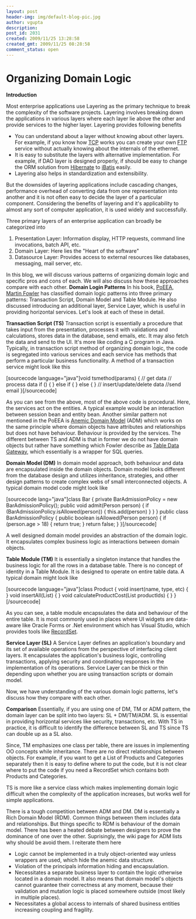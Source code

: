 ```yaml
---
layout: post
header-img: img/default-blog-pic.jpg
author: vgupta
description: 
post_id: 2031
created: 2009/11/25 13:28:58
created_gmt: 2009/11/25 08:28:58
comment_status: open
---
```


# Organizing Domain Logic

<p><strong>Introduction</strong></p>
<p>Most enterprise applications use Layering as the primary technique to break the complexity of the software projects. Layering involves breaking down the applications in various layers where each layer lie above the other and provide services to the higher layer. Layering provides following benefits
<ul>
    <li>You can understand about a layer without knowing about other layers. For example, if you know how <a href="http://en.wikipedia.org/wiki/Transmission_Control_Protocol">TCP</a> works you can create your own <a href="http://en.wikipedia.org/wiki/File_Transfer_Protocol">FTP</a> service without actually knowing about the internals of the ethernet.</li>
    <li>It is easy to substitute the layers with alternative implementation. For example, if DAO layer is designed properly, if should be easy to change the ORM solution from <a href="https://www.hibernate.org/">Hibernate</a> to <a href="http://ibatis.apache.org/">iBatis</a> easily.</li>
    <li>Layering also helps in standardization and extensibility.</li>
</ul>
But the downsides of layering applications include cascading changes, performance overhead of converting data from one representation into another and it is not often easy to decide the layer of a particular component. Considering the benefits of layering and it's applicability to almost any sort of computer application, it is used widely and successfully.</p>
<p>Three primary layers of an enterprise application can broadly be categorized into
<ol>
    <li>Presentation Layer: Information display, HTTP requests, command line invocations, batch API, etc.</li>
    <li>Domain Layer: Here lies the "Heart of the software"</li>
    <li>Datasource Layer: Provides access to external resources like databases, messaging, mail server, etc.</li>
</ol>
In this blog, we will discuss various patterns of organizing domain logic and specific pros and cons of each. We will also discuss how these approaches compare with each other.
<!--more-->
<strong>Domain Login Patterns</strong>
In his book, <a href="http://www.amazon.com/Patterns-Enterprise-Application-Architecture-Martin/dp/0321127420">PoEEA</a>, <a href="http://martinfowler.com/">Martin Fowler</a> has classified domain logic patterns into three primary patterns: Transaction Script, Domain Model and Table Module. He also discussed introducing an additional layer, Service Layer, which is useful in providing horizontal services. Let's look at each of these in detail.</p>
<p><strong>Transaction Script (TS)</strong>
Transaction script is essentially a procedure that takes input from the presentation, processes it with validations and calculations, stores data in the database, send emails, etc. It may also fetch the data and send to the UI. It's more like coding a C program in Java. Typically, in transaction script method of organizing domain logic, the code is segregated into various services and each service has methods that perform a particular business functionality. A method of a transaction service might look like this</p>
<p>[sourcecode language="java"]void tsmethod(params) {
   // get data
   // process data
   if () {
   } else if {
   } else {
   }
   // insert/update/delete data
   //send email
}[/sourcecode]</p>
<p>As you can see from the above, most of the above code is procedural. Here, the services act on the entities. A typical example would be an interaction between session bean and entity bean. Another similar pattern not mentioned in the PoEEA is <a href="http://martinfowler.com/bliki/AnemicDomainModel.html">Anemic Domain Model</a> (ADM) which works on the same principle where domain objects have attributes and relationships but does not have behaviour. Behaviour is provided by the services. The different between TS and ADM is that in former we do not have domain objects but rather have something which Fowler describe as <a href="http://martinfowler.com/eaaCatalog/tableDataGateway.html">Table Data Gateway</a>, which essentially is a wrapper for SQL queries.</p>
<p><strong>Domain Model (DM)</strong>
In domain model approach, both behaviour and data are encapsulated inside the domain objects. Domain model looks different from the database design and utilizes inheritance, strategies, and other design patterns to create complex webs of small interconnected objects. A typical domain model code might look like</p>
<p>[sourcecode lang="java"]class Bar {
  private BarAdmissionPolicy = new BarAdmissionPolicy();
  public void admit(Person person) {
     if (BarAdmissionPolicy.isAllowed(person)) {
         this.add(person)
     }
  }
}
public class BarAdmissionPolicy {
   public boolean isAllowed(Person person) {
     if (person.age &gt; 18) {
        return true;
     }
     return false;
   }
}[/sourcecode]</p>
<p>A well designed domain model provides an abstraction of the domain logic. It encapsulates complex business logic as interactions between domain objects.</p>
<p><strong>Table Module (TM)</strong>
It is essentially a singleton instance that handles the business logic for all the rows in a database table. There is no concept of identity in a Table Module. It is designed to operate on entire table data. A typical domain might look like</p>
<p>[sourcecode language="java"]class Product {
 void insert(name, type, etc) {
 }
 void insertAll(List) {
 }
 void calculateProductCost(List productIds) {
 }
}[/sourcecode]</p>
<p>As you can see, a table module encapsulates the data and behaviour of the entire table. It is most commonly used in places where UI widgets are data-aware like Oracle Forms or .Net environment which has Visual Studio, which provides tools like <a href="http://en.wikipedia.org/wiki/Recordset">RecordSet</a>.</p>
<p><strong>Service Layer (SL)</strong>
A Service Layer defines an application's boundary and its set of available operations from the perspective of interfacing client layers. It encapsulates the application's business logic, controlling transactions, applying security and coordinating responses in the implementation of its operations. Service Layer can be thick or thin depending upon whether you are using transaction scripts or domain model.</p>
<p>Now, we have understanding of the various domain logic patterns, let's discuss how they compare with each other.</p>
<p><strong>Comparison</strong>
Essentially, if you are using one of DM, TM or ADM pattern, the domain layer can be split into two layers: SL + DM/TM/ADM. SL is essential in providing horizontal services like security, transactions, etc. With TS in practice, it is difficult to identify the difference between SL and TS since TS can double up as a SL also.</p>
<p>Since, TM emphasizes one class per table, there are issues in implementing OO concepts while inheritance. There are no direct relationships between objects. For example, if you want to get a List of Products and Categories separately then it is easy to define where to put the code, but it is not clear where to put the code if you need a RecordSet which contains both Products and Categories.</p>
<p>TS is more like a service class which makes implementing domain logic difficult when the complexity of the application increases, but works well for simple applications.</p>
<p>There is a tough competition between ADM and DM. DM is essentially a Rich Domain Model (RDM). Common things between them includes data and relationships. But things specific to RDM is behaviour of the domain model. There has been a heated debate between designers to prove the dominance of one over the other. Suprisingly, the wiki page for ADM lists why should be avoid them. I reiterate them here
<ul>
    <li> Logic cannot be implemented in a truly object-oriented way unless wrappers are used, which hide the anemic data structure.</li>
    <li> Violation of the principals information hiding and encapsulation.</li>
    <li> Necessitates a separate business layer to contain the logic otherwise located in a domain model. It also means that domain model's objects cannot guarantee their correctness at any moment, because their validation and mutation logic is placed somewhere outside (most likely in multiple places).</li>
    <li> Necessitates a global access to internals of shared business entities increasing coupling and fragility.</li></p>